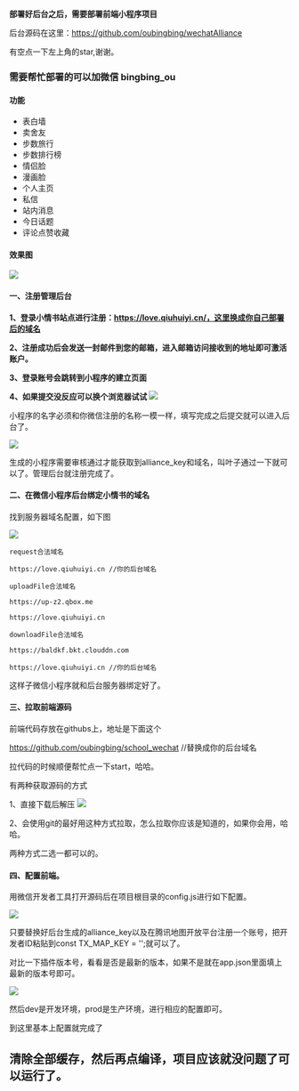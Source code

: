 **部署好后台之后，需要部署前端小程序项目**

后台源码在这里：https://github.com/oubingbing/wechatAlliance

有空点一下左上角的star,谢谢。

### 需要帮忙部署的可以加微信 bingbing_ou

#### 功能
- 表白墙
- 卖舍友
- 步数旅行
- 步数排行榜
- 情侣脸
- 漫画脸
- 个人主页
- 私信
- 站内消息
- 今日话题
- 评论点赞收藏

#### 效果图

![](https://dandan-1304667790.cos.ap-shenzhen-fsi.myqcloud.com/attachments/wechat-tmp.jpeg?imageMogr2/format/webp/thumbnail/1000x)


#### 一、注册管理后台

**1、登录小情书站点进行注册：https://love.qiuhuiyi.cn/，这里换成你自己部署后的域名**

**2、注册成功后会发送一封邮件到您的邮箱，进入邮箱访问接收到的地址即可激活账户。**

**3、登录账号会跳转到小程序的建立页面**

**4、如果提交没反应可以换个浏览器试试**
![](http://article.qiuhuiyi.cn/FpYfEmcgT_M1KcRDWVCjRpkbkF0J)

小程序的名字必须和你微信注册的名称一模一样，填写完成之后提交就可以进入后台了。

![](http://article.qiuhuiyi.cn/FuxRaOWAbCI8c6TCLMcJ0QzMQFTJ)


生成的小程序需要审核通过才能获取到alliance_key和域名，叫叶子通过一下就可以了。管理后台就注册完成了。

#### 二、在微信小程序后台绑定小情书的域名
找到服务器域名配置，如下图

![](http://article.qiuhuiyi.cn/Fphrq_di6Jyw6FxtiXenpuRD8o4I)

    request合法域名
    
    https://love.qiuhuiyi.cn //你的后台域名
    
    uploadFile合法域名
    
    https://up-z2.qbox.me
    
    https://love.qiuhuiyi.cn
    
    downloadFile合法域名
    
    https://baldkf.bkt.clouddn.com 
    
    https://love.qiuhuiyi.cn //你的后台域名

这样子微信小程序就和后台服务器绑定好了。

#### 三、拉取前端源码
前端代码存放在githubs上，地址是下面这个

https://github.com/oubingbing/school_wechat  //替换成你的后台域名

拉代码的时候顺便帮忙点一下start，哈哈。

有两种获取源码的方式

1、直接下载后解压
![](http://article.qiuhuiyi.cn/FtjNDjH3zWgf2-QV_I8t4X5JN-QV)

2、会使用git的最好用这种方式拉取，怎么拉取你应该是知道的，如果你会用，哈哈。

两种方式二选一都可以的。

#### 四、配置前端。
用微信开发者工具打开源码后在项目根目录的config.js进行如下配置。

![](http://article.qiuhuiyi.cn/FvZTN_-Liecbr1nalSlf1ZPPhjE2)

只要替换好后台生成的alliance_key以及在腾讯地图开放平台注册一个账号，把开发者ID粘贴到const TX_MAP_KEY = '';就可以了。

对比一下插件版本号，看看是否是最新的版本，如果不是就在app.json里面填上最新的版本号即可。

![](http://article.qiuhuiyi.cn/FhWpAp2c5gqlcISgqw1Nf-9nu8t1)

然后dev是开发环境，prod是生产环境，进行相应的配置即可。

到这里基本上配置就完成了

## 清除全部缓存，然后再点编译，项目应该就没问题了可以运行了。
